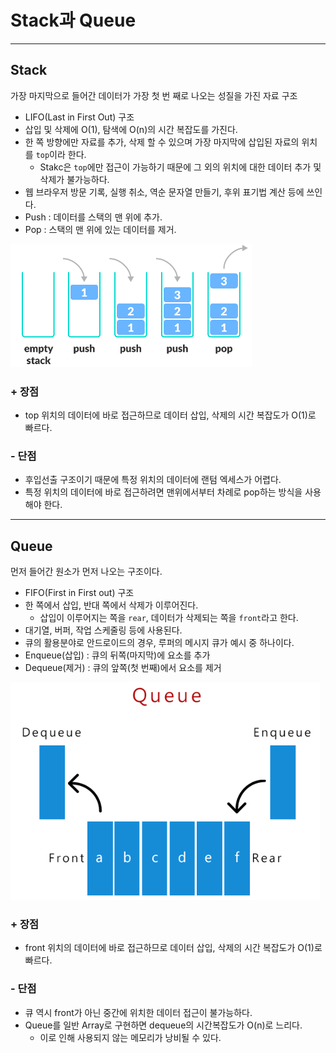 # Stack과 Queue

---

## Stack
가장 마지막으로 들어간 데이터가 가장 첫 번 째로 나오는 성질을 가진 자료 구조
- LIFO(Last in First Out) 구조
- 삽입 및 삭제에 O(1), 탐색에 O(n)의 시간 복잡도를 가진다.
- 한 쪽 방향에만 자료를 추가, 삭제 할 수 있으며 가장 마지막에 삽입된 자료의 위치를 `top`이라 한다.
  - Stakc은 `top`에만 접근이 가능하기 때문에 그 외의 위치에 대한 데이터 추가 및 삭제가 불가능하다.
- 웹 브라우저 방문 기록, 실행 취소, 역순 문자열 만들기, 후위 표기법 계산 등에 쓰인다.
- Push : 데이터를 스택의 맨 위에 추가.
- Pop : 스택의 맨 위에 있는 데이터를 제거.

![img.png](img/stackandqueue/Stack.png)

### + 장점
- top 위치의 데이터에 바로 접근하므로 데이터 삽입, 삭제의 시간 복잡도가 O(1)로 빠르다.

### - 단점
- 후입선출 구조이기 때문에 특정 위치의 데이터에 랜텀 엑세스가 어렵다.
- 특정 위치의 데이터에 바로 접근하려면 맨위에서부터 차례로 pop하는 방식을 사용해야 한다.

---

## Queue
먼저 들어간 원소가 먼저 나오는 구조이다.
- FIFO(First in First out) 구조
- 한 쪽에서 삽입, 반대 쪽에서 삭제가 이루어진다.
  - 삽입이 이루어지는 쪽을 `rear`, 데이터가 삭제되는 쪽을 `front`라고 한다.
- 대기열, 버퍼, 작업 스케줄링 등에 사용된다.
- 큐의 활용분야로 안드로이드의 경우, 루퍼의 메시지 큐가 예시 중 하나이다.
- Enqueue(삽입) : 큐의 뒤쪽(마지막)에 요소를 추가
- Dequeue(제거) : 큐의 앞쪽(첫 번째)에서 요소를 제거

![img.png](img/stackandqueue/Queue.png)

### + 장점
- front 위치의 데이터에 바로 접근하므로 데이터 삽입, 삭제의 시간 복잡도가 O(1)로 빠르다.

### - 단점
- 큐 역시 front가 아닌 중간에 위치한 데이터 접근이 불가능하다.
- Queue를 일반 Array로 구현하면 dequeue의 시간복잡도가 O(n)로 느리다.
  - 이로 인해 사용되지 않는 메모리가 낭비될 수 있다.